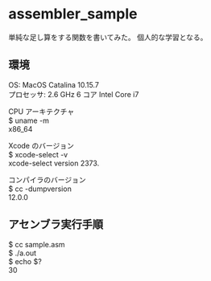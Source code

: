 # assembler_sample

単純な足し算をする関数を書いてみた。
個人的な学習となる。

## 環境

OS: MacOS Catalina 10.15.7  
プロセッサ: 2.6 GHz 6 コア Intel Core i7  

CPU アーキテクチャ  
$ uname -m  
x86_64  

Xcode のバージョン  
$ xcode-select -v  
xcode-select version 2373.  

コンパイラのバージョン  
$ cc -dumpversion  
12.0.0  

## アセンブラ実行手順

$ cc sample.asm  
$ ./a.out  
$ echo $?  
30
